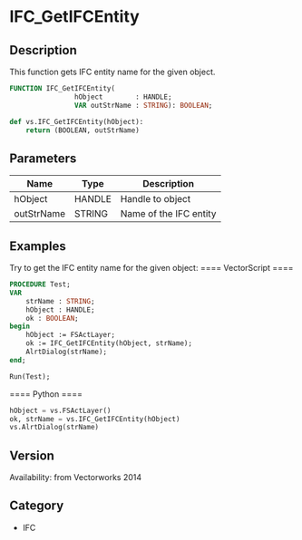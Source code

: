 # IFC_GetIFCEntity

## Description
This function gets IFC entity name for the given object.

```pascal
FUNCTION IFC_GetIFCEntity(
				hObject        : HANDLE;
				VAR outStrName : STRING): BOOLEAN;
```

```python
def vs.IFC_GetIFCEntity(hObject):
    return (BOOLEAN, outStrName)
```

## Parameters
|Name|Type|Description|
|---|---|---|
|hObject|HANDLE|Handle to object|
|outStrName|STRING|Name of the IFC entity|

## Examples
Try to get the IFC entity name for the given object:
==== VectorScript ====
```pascal
PROCEDURE Test;
VAR
	strName : STRING;
	hObject : HANDLE;
	ok : BOOLEAN;
begin
	hObject := FSActLayer;
	ok := IFC_GetIFCEntity(hObject, strName);
	AlrtDialog(strName);
end;

Run(Test);
```
==== Python ====
```python
hObject = vs.FSActLayer()
ok, strName = vs.IFC_GetIFCEntity(hObject)
vs.AlrtDialog(strName)
```

## Version
Availability: from Vectorworks 2014

## Category
* IFC

